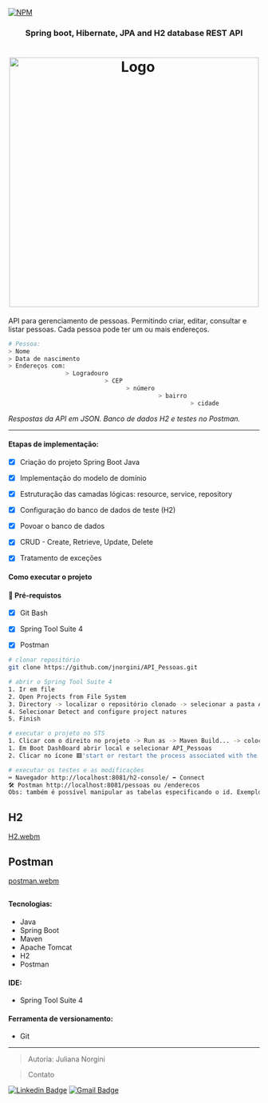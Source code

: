 [![NPM](https://img.shields.io/npm/l/react)](https://github.com/jnorgini/API_Pessoas/blob/main/licence)

<h3 align="center">Spring boot, Hibernate, JPA and H2 database REST API</h3>

<h1 align="center"><img src="https://miro.medium.com/v2/resize:fit:828/format:webp/1*0-Hyu03i97pVH5TCwlscAg.png" alt="Logo" width=500"/></a> <br /> </h1> 


API para gerenciamento de pessoas. Permitindo criar, editar, consultar e listar pessoas. Cada pessoa pode ter um ou mais endereços.

```bash
# Pessoa:
> Nome
> Data de nascimento
> Endereços com: 
                > Logradouro 
                           > CEP
                                 > número 
                                          > bairro 
                                                   > cidade
```

_Respostas da API em JSON. Banco de dados H2 e testes no Postman._ 


---


#### Etapas de implementação:
- [x] Criação do projeto Spring Boot Java
- [x] Implementação do modelo de domínio
- [x] Estruturação das camadas lógicas: resource, service, repository
- [x] Configuração do banco de dados de teste (H2)
- [x] Povoar o banco de dados
- [x] CRUD - Create, Retrieve, Update, Delete
- [x] Tratamento de exceções


<h4> Como executar o projeto</h4>

#### 🛑 Pré-requistos

- [x] Git Bash
- [x] Spring Tool Suite 4
- [x] Postman


```bash
# clonar repositório
git clone https://github.com/jnorgini/API_Pessoas.git

# abrir o Spring Tool Suite 4
1. Ir em file
2. Open Projects from File System
3. Directory -> localizar o repositório clonado -> selecionar a pasta API_Pessoas
4. Selecionar Detect and configure project natures
5. Finish

# executar o projeto no STS
1. Clicar com o direito no projeto -> Run as -> Maven Build... -> colocar no campo Goals: clean package -> Run
1. Em Boot DashBoard abrir local e selecionar API_Pessoas
2. Clicar no ícone 🟥'start or restart the process associated with the selected elements'

# executar os testes e as modificações
⌨️ Navegador http://localhost:8081/h2-console/ ➡️ Connect 
🛠️ Postman http://localhost:8081/pessoas ou /enderecos
Obs: também é possível manipular as tabelas especificando o id. Exemplo: /pessoas/5
```


## H2
[H2.webm](https://user-images.githubusercontent.com/114461353/215255500-d67c09fe-e532-47d5-9335-47100881e995.webm)


## Postman
[postman.webm](https://user-images.githubusercontent.com/114461353/215025264-87708ec0-2fcf-469c-b306-1818e561e991.webm)

<h2></h2>

#### Tecnologias:

- Java
- Spring Boot
- Maven
- Apache Tomcat
- H2
- Postman


#### IDE:

- Spring Tool Suite 4

#### Ferramenta de versionamento:

- Git

---

>Autoria: Juliana Norgini

>Contato
 
 [![Linkedin Badge](https://img.shields.io/badge/-LinkedIn-6633cc?style=flat-square&logo=Linkedin&logoColor=white&link=https://www.linkedin.com/in/juliana-norgini)](https://www.linkedin.com/in/juliana-norgini)
[![Gmail Badge](https://img.shields.io/badge/-jnorgini@gmail.com-6633cc?style=flat-square&logo=Gmail&logoColor=white&link=mailto:jnorgini@gmail.com)](mailto:jnorgini@gmail.com)
